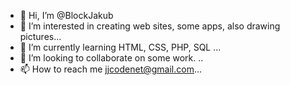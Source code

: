 - 👋 Hi, I’m @BlockJakub
- 👀 I’m interested in creating web sites, some apps, also drawing pictures...
- 🌱 I’m currently learning HTML, CSS, PHP, SQL ...
- 💞️ I’m looking to collaborate on some work. ..
- 📫 How to reach me jjcodenet@gmail.com...

<!---
BlockJakub/BlockJakub is a ✨ special ✨ repository because its `README.md` (this file) appears on your GitHub profile.
You can click the Preview link to take a look at your changes.
--->
